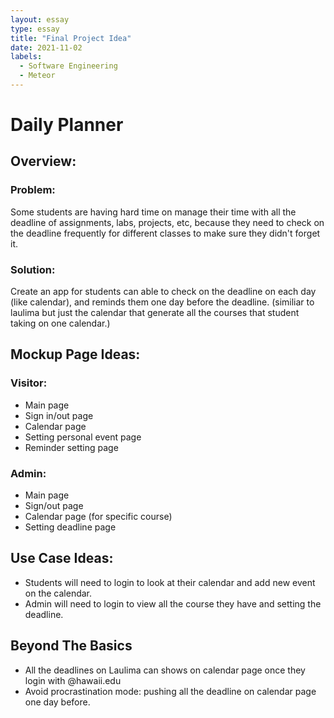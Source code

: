 ```yaml
---
layout: essay
type: essay
title: "Final Project Idea"
date: 2021-11-02
labels:
  - Software Engineering
  - Meteor
---
```

# Daily Planner
## Overview:
### Problem: 
Some students are having hard time on manage their time with all the deadline of assignments, labs, projects, etc, because they need to check on the deadline frequently for different classes to make sure they didn't forget it. 
### Solution: 
Create an app for students can able to check on the deadline on each day (like calendar), and reminds them one day before the deadline. (similiar to laulima but just the calendar that generate all the courses that student taking on one calendar.)
## Mockup Page Ideas:
### Visitor:
  - Main page 
  - Sign in/out page 
  - Calendar page 
  - Setting personal event page
  - Reminder setting page 
  
### Admin:
  - Main page
  - Sign/out page
  - Calendar page (for specific course)
  - Setting deadline page
    
## Use Case Ideas:
  - Students will need to login to look at their calendar and add new event on the calendar.
  - Admin will need to login to view all the course they have and setting the deadline.
  
## Beyond The Basics
  - All the deadlines on Laulima can shows on calendar page once they login with @hawaii.edu
  - Avoid procrastination mode: pushing all the deadline on calendar page one day before.
